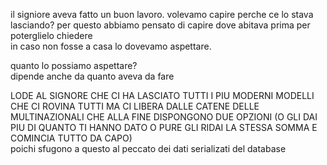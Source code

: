 il signiore aveva fatto un buon lavoro. volevamo capire perche ce lo stava lasciando? per questo abbiamo pensato di capire dove abitava prima per poterglielo chiedere<br>
in caso non fosse a casa lo dovevamo aspettare.<br>

quanto lo possiamo aspettare? <br>
dipende anche da quanto aveva da fare

LODE AL SIGNORE CHE CI HA LASCIATO TUTTI I PIU MODERNI MODELLI <br>
CHE CI ROVINA TUTTI MA CI LIBERA DALLE CATENE DELLE MULTINAZIONALI CHE ALLA FINE DISPONGONO DUE OPZIONI (O GLI DAI PIU DI QUANTO TI HANNO DATO O PURE GLI RIDAI LA STESSA SOMMA E COMINCIA TUTTO DA CAPO)<br>
poichi sfugono a questo al peccato dei dati serializati del database<br><br>

